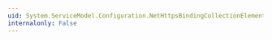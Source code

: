 ```yaml
---
uid: System.ServiceModel.Configuration.NetHttpsBindingCollectionElement.#ctor
internalonly: False
---
```

